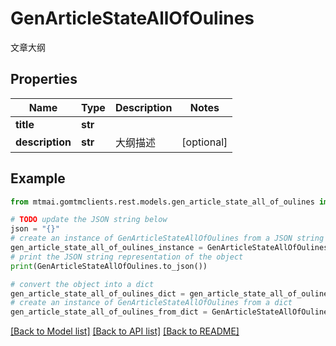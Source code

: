 # GenArticleStateAllOfOulines

文章大纲

## Properties

Name | Type | Description | Notes
------------ | ------------- | ------------- | -------------
**title** | **str** |  | 
**description** | **str** | 大纲描述 | [optional] 

## Example

```python
from mtmai.gomtmclients.rest.models.gen_article_state_all_of_oulines import GenArticleStateAllOfOulines

# TODO update the JSON string below
json = "{}"
# create an instance of GenArticleStateAllOfOulines from a JSON string
gen_article_state_all_of_oulines_instance = GenArticleStateAllOfOulines.from_json(json)
# print the JSON string representation of the object
print(GenArticleStateAllOfOulines.to_json())

# convert the object into a dict
gen_article_state_all_of_oulines_dict = gen_article_state_all_of_oulines_instance.to_dict()
# create an instance of GenArticleStateAllOfOulines from a dict
gen_article_state_all_of_oulines_from_dict = GenArticleStateAllOfOulines.from_dict(gen_article_state_all_of_oulines_dict)
```
[[Back to Model list]](../README.md#documentation-for-models) [[Back to API list]](../README.md#documentation-for-api-endpoints) [[Back to README]](../README.md)


